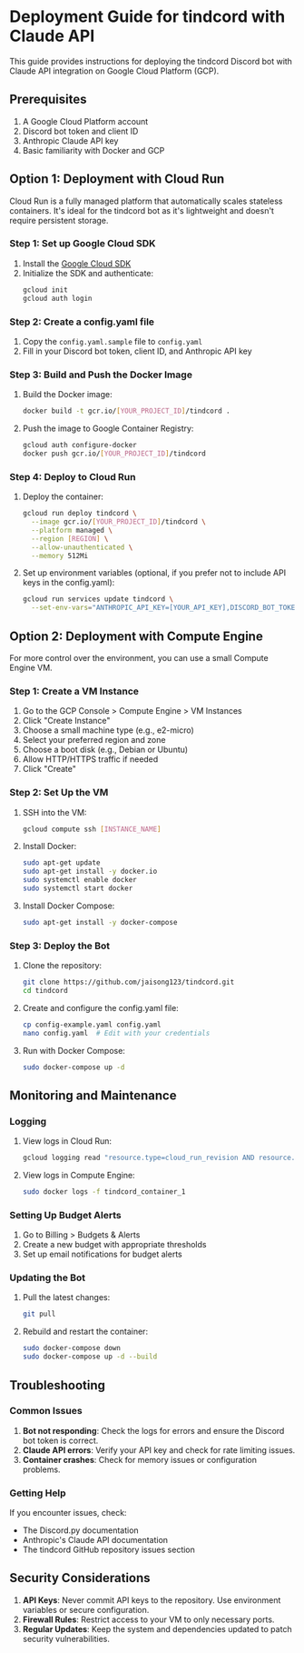 # Deployment Guide for tindcord with Claude API

This guide provides instructions for deploying the tindcord Discord bot with Claude API integration on Google Cloud Platform (GCP).

## Prerequisites

1. A Google Cloud Platform account
2. Discord bot token and client ID
3. Anthropic Claude API key
4. Basic familiarity with Docker and GCP

## Option 1: Deployment with Cloud Run

Cloud Run is a fully managed platform that automatically scales stateless containers. It's ideal for the tindcord bot as it's lightweight and doesn't require persistent storage.

### Step 1: Set up Google Cloud SDK

1. Install the [Google Cloud SDK](https://cloud.google.com/sdk/docs/install)
2. Initialize the SDK and authenticate:
   ```bash
   gcloud init
   gcloud auth login
   ```

### Step 2: Create a config.yaml file

1. Copy the `config.yaml.sample` file to `config.yaml`
2. Fill in your Discord bot token, client ID, and Anthropic API key

### Step 3: Build and Push the Docker Image

1. Build the Docker image:
   ```bash
   docker build -t gcr.io/[YOUR_PROJECT_ID]/tindcord .
   ```

2. Push the image to Google Container Registry:
   ```bash
   gcloud auth configure-docker
   docker push gcr.io/[YOUR_PROJECT_ID]/tindcord
   ```

### Step 4: Deploy to Cloud Run

1. Deploy the container:
   ```bash
   gcloud run deploy tindcord \
     --image gcr.io/[YOUR_PROJECT_ID]/tindcord \
     --platform managed \
     --region [REGION] \
     --allow-unauthenticated \
     --memory 512Mi
   ```

2. Set up environment variables (optional, if you prefer not to include API keys in the config.yaml):
   ```bash
   gcloud run services update tindcord \
     --set-env-vars="ANTHROPIC_API_KEY=[YOUR_API_KEY],DISCORD_BOT_TOKEN=[YOUR_BOT_TOKEN]"
   ```

## Option 2: Deployment with Compute Engine

For more control over the environment, you can use a small Compute Engine VM.

### Step 1: Create a VM Instance

1. Go to the GCP Console > Compute Engine > VM Instances
2. Click "Create Instance"
3. Choose a small machine type (e.g., e2-micro)
4. Select your preferred region and zone
5. Choose a boot disk (e.g., Debian or Ubuntu)
6. Allow HTTP/HTTPS traffic if needed
7. Click "Create"

### Step 2: Set Up the VM

1. SSH into the VM:
   ```bash
   gcloud compute ssh [INSTANCE_NAME]
   ```

2. Install Docker:
   ```bash
   sudo apt-get update
   sudo apt-get install -y docker.io
   sudo systemctl enable docker
   sudo systemctl start docker
   ```

3. Install Docker Compose:
   ```bash
   sudo apt-get install -y docker-compose
   ```

### Step 3: Deploy the Bot

1. Clone the repository:
   ```bash
   git clone https://github.com/jaisong123/tindcord.git
   cd tindcord
   ```

2. Create and configure the config.yaml file:
   ```bash
   cp config-example.yaml config.yaml
   nano config.yaml  # Edit with your credentials
   ```

3. Run with Docker Compose:
   ```bash
   sudo docker-compose up -d
   ```

## Monitoring and Maintenance

### Logging

1. View logs in Cloud Run:
   ```bash
   gcloud logging read "resource.type=cloud_run_revision AND resource.labels.service_name=tindcord"
   ```

2. View logs in Compute Engine:
   ```bash
   sudo docker logs -f tindcord_container_1
   ```

### Setting Up Budget Alerts

1. Go to Billing > Budgets & Alerts
2. Create a new budget with appropriate thresholds
3. Set up email notifications for budget alerts

### Updating the Bot

1. Pull the latest changes:
   ```bash
   git pull
   ```

2. Rebuild and restart the container:
   ```bash
   sudo docker-compose down
   sudo docker-compose up -d --build
   ```

## Troubleshooting

### Common Issues

1. **Bot not responding**: Check the logs for errors and ensure the Discord bot token is correct.
2. **Claude API errors**: Verify your API key and check for rate limiting issues.
3. **Container crashes**: Check for memory issues or configuration problems.

### Getting Help

If you encounter issues, check:
- The Discord.py documentation
- Anthropic's Claude API documentation
- The tindcord GitHub repository issues section

## Security Considerations

1. **API Keys**: Never commit API keys to the repository. Use environment variables or secure configuration.
2. **Firewall Rules**: Restrict access to your VM to only necessary ports.
3. **Regular Updates**: Keep the system and dependencies updated to patch security vulnerabilities.